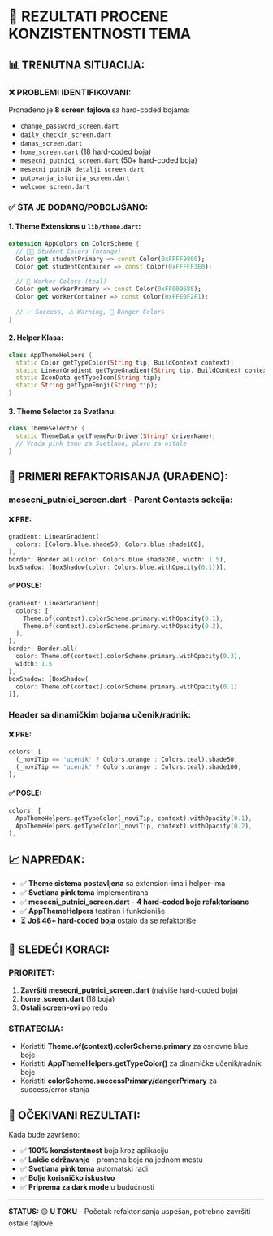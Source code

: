 # 🎯 REZULTATI PROCENE KONZISTENTNOSTI TEMA

## 📊 **TRENUTNA SITUACIJA:**

### ❌ **PROBLEMI IDENTIFIKOVANI:**
Pronađeno je **8 screen fajlova** sa hard-coded bojama:
- `change_password_screen.dart`
- `daily_checkin_screen.dart` 
- `danas_screen.dart`
- `home_screen.dart` (18 hard-coded boja)
- `mesecni_putnici_screen.dart` (50+ hard-coded boja) 
- `mesecni_putnik_detalji_screen.dart`
- `putovanja_istorija_screen.dart`
- `welcome_screen.dart`

### ✅ **ŠTA JE DODANO/POBOLJŠANO:**

#### 1. **Theme Extensions u `lib/theme.dart`:**
```dart
extension AppColors on ColorScheme {
  // 🧑‍🎓 Student Colors (orange)
  Color get studentPrimary => const Color(0xFFFF9800);
  Color get studentContainer => const Color(0xFFFFF3E0);
  
  // 💼 Worker Colors (teal)  
  Color get workerPrimary => const Color(0xFF009688);
  Color get workerContainer => const Color(0xFFE0F2F1);
  
  // ✅ Success, ⚠️ Warning, 🔴 Danger Colors
}
```

#### 2. **Helper Klasa:**
```dart
class AppThemeHelpers {
  static Color getTypeColor(String tip, BuildContext context);
  static LinearGradient getTypeGradient(String tip, BuildContext context);
  static IconData getTypeIcon(String tip);
  static String getTypeEmoji(String tip);
}
```

#### 3. **Theme Selector za Svetlanu:**
```dart
class ThemeSelector {
  static ThemeData getThemeForDriver(String? driverName);
  // Vraća pink temu za Svetlanu, plavu za ostale
}
```

## 🔄 **PRIMERI REFAKTORISANJA (URAĐENO):**

### **mesecni_putnici_screen.dart - Parent Contacts sekcija:**

#### ❌ **PRE:**
```dart
gradient: LinearGradient(
  colors: [Colors.blue.shade50, Colors.blue.shade100],
),
border: Border.all(color: Colors.blue.shade200, width: 1.5),
boxShadow: [BoxShadow(color: Colors.blue.withOpacity(0.1))],
```

#### ✅ **POSLE:**
```dart
gradient: LinearGradient(
  colors: [
    Theme.of(context).colorScheme.primary.withOpacity(0.1),
    Theme.of(context).colorScheme.primary.withOpacity(0.2),
  ],
),
border: Border.all(
  color: Theme.of(context).colorScheme.primary.withOpacity(0.3), 
  width: 1.5
),
boxShadow: [BoxShadow(
  color: Theme.of(context).colorScheme.primary.withOpacity(0.1)
)],
```

### **Header sa dinamičkim bojama učenik/radnik:**

#### ❌ **PRE:**
```dart
colors: [
  (_noviTip == 'ucenik' ? Colors.orange : Colors.teal).shade50,
  (_noviTip == 'ucenik' ? Colors.orange : Colors.teal).shade100,
],
```

#### ✅ **POSLE:**
```dart
colors: [
  AppThemeHelpers.getTypeColor(_noviTip, context).withOpacity(0.1),
  AppThemeHelpers.getTypeColor(_noviTip, context).withOpacity(0.2),
],
```

## 📈 **NAPREDAK:**

- ✅ **Theme sistema postavljena** sa extension-ima i helper-ima
- ✅ **Svetlana pink tema** implementirana  
- ✅ **mesecni_putnici_screen.dart** - **4 hard-coded boje refaktorisane**
- ✅ **AppThemeHelpers** testiran i funkcioniše
- ⏳ **Još 46+ hard-coded boja** ostalo da se refaktoriše

## 🚀 **SLEDEĆI KORACI:**

### **PRIORITET:**
1. **Završiti mesecni_putnici_screen.dart** (najviše hard-coded boja)
2. **home_screen.dart** (18 boja)
3. **Ostali screen-ovi** po redu

### **STRATEGIJA:**
- Koristiti **Theme.of(context).colorScheme.primary** za osnovne blue boje
- Koristiti **AppThemeHelpers.getTypeColor()** za dinamičke učenik/radnik boje  
- Koristiti **colorScheme.successPrimary/dangerPrimary** za success/error stanja

## 🎯 **OČEKIVANI REZULTATI:**

Kada bude završeno:
- ✅ **100% konzistentnost** boja kroz aplikaciju
- ✅ **Lakše održavanje** - promena boje na jednom mestu
- ✅ **Svetlana pink tema** automatski radi
- ✅ **Bolje korisničko iskustvo**
- ✅ **Priprema za dark mode** u budućnosti

---

**STATUS:** 🟡 **U TOKU** - Početak refaktorisanja uspešan, potrebno završiti ostale fajlove